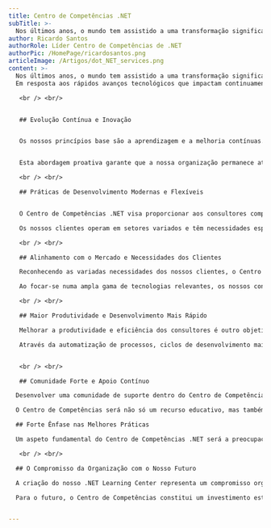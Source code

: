 ```yaml
---
title: Centro de Competências .NET
subTitle: >-
  Nos últimos anos, o mundo tem assistido a uma transformação significativa nas suas infraestruturas tecnológicas, tanto no setor privado quanto no público. Esta evolução tem sido impulsionada pela crescente adoção de tecnologias de cloud, que oferecem flexibilidade, escalabilidade e eficiência de custos. Neste artigo, exploraremos a evolução das infraestruturas e a adoção de ambientes híbridos e multi-cloud, com foco em cloud providers como Microsoft, Amazon e Google, sendo os 3 principais players no mercado da entrega de infraestruturas como serviço.
author: Ricardo Santos
authorRole: Líder Centro de Competências de .NET
authorPic: /HomePage/ricardosantos.png
articleImage: /Artigos/dot_NET_services.png
content: >-
  Nos últimos anos, o mundo tem assistido a uma transformação significativa nas suas infraestruturas tecnológicas, tanto no setor privado quanto no público. Esta evolução tem sido impulsionada pela crescente adoção de tecnologias de cloud, que oferecem flexibilidade, escalabilidade e eficiência de custos. Neste artigo, exploraremos a evolução das infraestruturas e a adoção de ambientes híbridos e multi-cloud, com foco em cloud providers como Microsoft, Amazon e Google, sendo os 3 principais players no mercado da entrega de infraestruturas como serviço.
  Em resposta aos rápidos avanços tecnológicos que impactam continuamente o nosso setor, estamos a criar um Centro de Competências .NET. Este centro irá responder diretamente às necessidades da indústria, permitindo aos nossos consultores desenvolver competências relevantes e alinhados com as expectativas dos clientes e as necessidades do mercado.

   <br /> <br/>


   ## Evolução Contínua e Inovação


   Os nossos princípios base são a aprendizagem e a melhoria contínuas. O ecossistema .NET é frequentemente atualizado com novas funcionalidades e tecnologias em áreas como Desenvolvimento Web, Computação em Cloud e DevOps. O nosso objetivo é preparar os consultores para se adaptarem eficazmente a estas mudanças. Através de sessões regulares de formação e workshops, pretendemos capacitar as equipas para acompanhar os desenvolvimentos tecnológicos e responder adequadamente aos desafios de cada projeto.


   Esta abordagem proativa garante que a nossa organização permanece atenta às tendências do mercado, permitindo-nos adotar novas tecnologias que tragam benefícios reais aos nossos clientes.

   <br /> <br/>

   ## Práticas de Desenvolvimento Modernas e Flexíveis


   O Centro de Competências .NET visa proporcionar aos consultores competências práticas relevantes para diversos projetos. As formações incluem frameworks como ASP.NET Core para aplicações Web, Blazor para interfaces interativas do lado do cliente e Entity Framework Core para uma gestão eficiente de dados.

   Os nossos clientes operam em setores variados e têm necessidades específicas. O Centro de Competências promove a versatilidade dos nossos consultores, permitindo-lhes lidar eficazmente com requisitos diversos. Esta abordagem garante que as soluções propostas sejam relevantes e adaptadas às especificidades de cada cliente.

   <br /> <br/>

   ## Alinhamento com o Mercado e Necessidades dos Clientes

   Reconhecendo as variadas necessidades dos nossos clientes, o Centro de Competências dará prioridade a temas alinhados com as exigências atuais do mercado, quer sejam plataformas baseadas em Cloud como o Azure, desenvolvimento móvel ou outras tecnologias emergentes. O nosso objetivo é dotar os consultores de competências práticas e versáteis, permitindo-lhes gerir eficazmente ambientes tecnológicos diversos e responder prontamente às necessidades dos clientes.

   Ao focar-se numa ampla gama de tecnologias relevantes, os nossos consultores poderão fornecer soluções completas e personalizadas que correspondem aos requisitos específicos dos clientes e às tendências do mercado.

   <br /> <br/>

   ## Maior Produtividade e Desenvolvimento Mais Rápido

   Melhorar a produtividade e eficiência dos consultores é outro objetivo importante do Centro de Competências. Ao oferecer formação em ferramentas de desenvolvimento como o Visual Studio e o VS Code, bem como em práticas recomendadas de DevOps, pretendemos apoiar os consultores a otimizar prazos de projetos e processos de implementação. 

   Através da automatização de processos, ciclos de desenvolvimento mais eficazes e adesão a metodologias comprovadas, o Centro de Competências .NET pretende ajudar os consultores a obter resultados mais previsíveis e consistentes nos projetos. Este esforço visa apoiar os clientes na concretização eficaz e fiável dos seus objetivos.


   <br /> <br/>

   ## Comunidade Forte e Apoio Contínuo

  Desenvolver uma comunidade de suporte dentro do Centro de Competências é fundamental. Workshops regulares, encontros informais e sessões interativas vão fomentar a colaboração profissional e partilha de conhecimentos. Ao partilhar experiências práticas e insights, pretendemos enriquecer o conhecimento coletivo, ajudando os consultores a aplicar soluções eficazes em situações reais.

  O Centro de Competências será não só um recurso educativo, mas também um ambiente colaborativo que apoia a resolução conjunta de problemas e incentiva a inovação prática, gerando benefícios claros para os projetos dos clientes.

  ## Forte Ênfase nas Melhores Práticas

  Um aspeto fundamental do Centro de Competências .NET será a preocupação com as melhores práticas da indústria. Através de formações específicas, procuramos consolidar boas práticas em todas as fases de desenvolvimento, gestão de projetos e interação com clientes. A implementação destas práticas tem como objetivo assegurar qualidade, consistência e fiabilidade nos serviços fornecidos pelos nossos consultores.

   <br /> <br/>

  ## O Compromisso da Organização com o Nosso Futuro

  A criação do nosso .NET Learning Center representa um compromisso organizacional com o crescimento profissional contínuo dos nossos consultores e o futuro da nossa organização. Ao promover a aprendizagem contínua, adotar práticas atuais de desenvolvimento, alinhar formações com as necessidades do mercado e dos clientes, enfatizar as melhores práticas e potenciar a produtividade, a organização pretende garantir um sucesso duradouro.

  Para o futuro, o Centro de Competências constitui um investimento estratégico nas pessoas e nas suas competências técnicas e pessoais, mantendo a relevância e fiabilidade da organização num ambiente tecnológico em constante mudança. Em conjunto, iremos responder eficazmente às necessidades dos clientes, promovendo melhorias consistentes e o crescimento de cada um dos nossos colaboradores e da organização como um todo.


---
```

